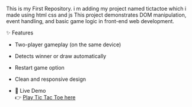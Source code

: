 This is my First Repository. 
i m adding my project named tictactoe which i made using html css and js 
This project demonstrates DOM manipulation, event handling, and basic game logic in front-end web development.  

✨ Features  
- Two-player gameplay (on the same device)  
- Detects winner or draw automatically  
- Restart game option  
- Clean and responsive design

-  🚀 Live Demo  
👉 [Play Tic Tac Toe here](https://jass096.github.io/tic-tac-toe/) 
